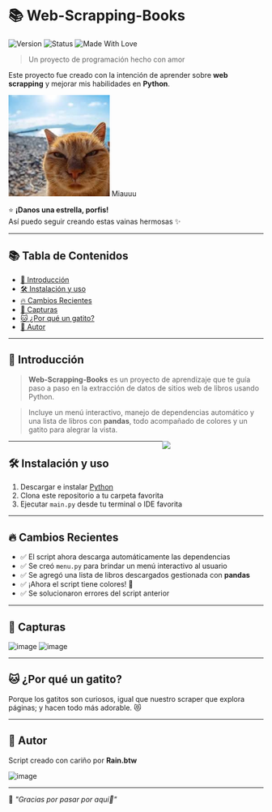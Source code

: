 # 📚 Web-Scrapping-Books
<!-- Badges -->
![Version](https://img.shields.io/badge/Version-1.2-blue) 
![Status](https://img.shields.io/badge/Status-En%20Desarrollo-yellow) 
![Made With Love](https://img.shields.io/badge/Made%20with-%E2%9D%A4-red)

> Un proyecto de programación hecho con amor

Este proyecto fue creado con la intención de aprender sobre **web scrapping** y mejorar mis habilidades en **Python**.

<img src="foto.png" width="200"/> 
Miauuu

⭐ **¡Danos una estrella, porfis!**  
Así puedo seguir creando estas vainas hermosas ✨

---

## 📚 Tabla de Contenidos
- [🚀 Introducción](#-introducción)  
- [🛠️ Instalación y uso](#-Instalación-y-uso)  
- [🔥 Cambios Recientes](#-cambios-recientes)  
- [📸 Capturas](#-capturas)  
- [🐱 ¿Por qué un gatito?](#-por-qué-un-gatito)  
- [👤 Autor](#-autor) 

---

## 🚀 Introducción
> **Web-Scrapping-Books** es un proyecto de aprendizaje que te guía paso a paso en la extracción de datos de sitios web de libros usando Python.  


> Incluye un menú interactivo, manejo de dependencias automático y una lista de libros con **pandas**, todo acompañado de colores y un gatito para alegrar la vista.  

<img src="https://media.giphy.com/media/JIX9t2j0ZTN9S/giphy.gif" width="200" align="right"/>

---

## 🛠️ Instalación y uso

1. Descargar e instalar [Python](https://www.python.org/)
2. Clona este repositorio a tu carpeta favorita
3. Ejecutar `main.py` desde tu terminal o IDE favorita

---

## 🔥 Cambios Recientes

- ✅ El script ahora descarga automáticamente las dependencias
- ✅ Se creó `menu.py` para brindar un menú interactivo al usuario
- ✅ Se agregó una lista de libros descargados gestionada con **pandas**
- ✅ ¡Ahora el script tiene colores! 🎨
- ✅ Se solucionaron errores del script anterior

---

## 📸 Capturas

![image](https://github.com/user-attachments/assets/202dccaa-e908-4b92-be21-500d936bfcdb)
![image](https://github.com/user-attachments/assets/713d6e19-a30f-4534-b39e-b03904e14bc3)



---

## 🐱 ¿Por qué un gatito?

Porque los gatitos son curiosos, igual que nuestro scraper que explora páginas;
y hacen todo más adorable. 😻


---

## 👤 Autor

Script creado con cariño por **Rain.btw**

![image](https://github.com/user-attachments/assets/b726276d-f502-4985-91dc-404106f7ccd4)

---

💬 *"Gracias por pasar por aquí💖"*
